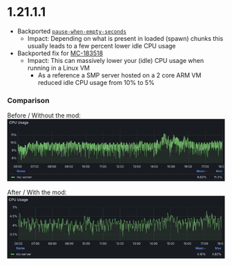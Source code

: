 # 1.21.1.1

* Backported [``pause-when-empty-seconds``](https://minecraft.wiki/w/Server.properties)
  * Impact: Depending on what is present in loaded (spawn) chunks this usually leads to a few percent lower idle CPU usage
* Backported fix for [MC-183518](https://bugs.mojang.com/browse/MC-183518)
  * Impact: This can massively lower your (idle) CPU usage when running in a Linux VM
    * As a reference a SMP server hosted on a 2 core ARM VM reduced idle CPU usage from 10% to 5%

### Comparison
Before / Without the mod:
![](./assets/1.21.1_Before_Without.jpg)

After / With the mod:
![](./assets/1.21.1_After_With.jpg)
